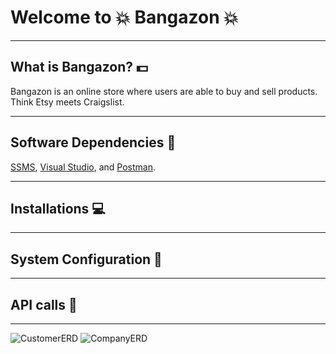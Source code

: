 # Welcome to :boom: Bangazon :boom:

----
## What is Bangazon? :dollar:
Bangazon is an online store where users are able to buy and sell products. Think Etsy meets Craigslist. 

----
## Software Dependencies :space_invader:


[SSMS](https://docs.microsoft.com/en-us/sql/ssms/download-sql-server-management-studio-ssms?view=sql-server-2017), 
[Visual Studio](https://visualstudio.microsoft.com/),
and [Postman](https://www.getpostman.com/).

---
## Installations :computer:

----
## System Configuration :file_folder:

----
## API calls :link:

----
![CustomerERD](https://github.com/NSS-Likeable-Lemurs/BangazonAPI/blob/master/Images/Bangazon-Customer.PNG)
![CompanyERD](https://github.com/NSS-Likeable-Lemurs/BangazonAPI/blob/master/Images/Bangazon-Company.PNG)